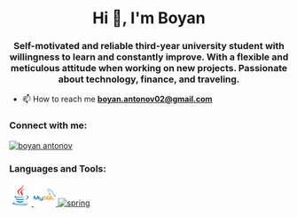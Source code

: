 <h1 align="center">Hi 👋, I'm Boyan</h1>
<h3 align="center">Self-motivated and reliable third-year university student with willingness to learn and constantly improve. With a flexible and meticulous attitude when working on new projects. Passionate about technology, finance, and traveling.</h3>

- 📫 How to reach me **boyan.antonov02@gmail.com**

<h3 align="left">Connect with me:</h3>
<p align="left">
<a href="https://linkedin.com/in/boyan antonov" target="blank"><img align="center" src="https://raw.githubusercontent.com/rahuldkjain/github-profile-readme-generator/master/src/images/icons/Social/linked-in-alt.svg" alt="boyan antonov" height="30" width="40" /></a>
</p>

<h3 align="left">Languages and Tools:</h3>
<p align="left"> <a href="https://www.java.com" target="_blank" rel="noreferrer"> <img src="https://raw.githubusercontent.com/devicons/devicon/master/icons/java/java-original.svg" alt="java" width="40" height="40"/> </a> <a href="https://www.mysql.com/" target="_blank" rel="noreferrer"> <img src="https://raw.githubusercontent.com/devicons/devicon/master/icons/mysql/mysql-original-wordmark.svg" alt="mysql" width="40" height="40"/> </a> <a href="https://spring.io/" target="_blank" rel="noreferrer"> <img src="https://www.vectorlogo.zone/logos/springio/springio-icon.svg" alt="spring" width="40" height="40"/> </a> </p>
